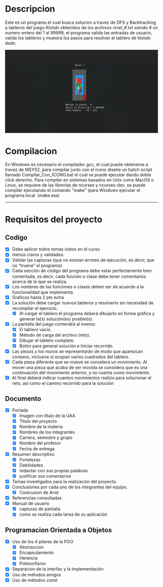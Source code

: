 # Descripcion 

Este es un programa el cual busca solucion a travez de DFS y Backtracking a tableros del juego Klotski obtenidos de los archivos nivel_#.txt siendo # un numero entero del 1 al 99999, el programa valida las entradas de usuario, valida los tableros y muestra los pasos para resolver el tablero de klotski dado. 

![KlotsiSolver-Demo](./KlotskiSolver-Demo.png)

# Compilacion

En Windows es necesario el compilador gcc, el cual puede obtenerse a travez de MSYS2, para compilar junto con el icono diseñe un batch script llamado Compilar_Con_ICONO.bat el cual se puede ejecutar dando doble click derecho.
Para compilar en sistemas basados en Unix como MacOS o Linux, se requiere de las librerias de ncurses y ncurses-dev, se puede compilar ejecutando el comando "make" (para Windows ejecutar el programa local .\make.exe)

---

# Requisitos del proyecto


## Codigo

- [x] Debe aplicar todos temas vistos en el curso
- [x] menús claros y validados.
- [x] Validar las capturas (que no existan errores de ejecución, es decir, que no “truene” el programa).
- [x] Cada sección de código del programa debe estar perfectamente bien comentada, es decir, cada función
o clase debe tener comentarios acerca de lo que se realiza.
- [x]  Los nombres de las funciones o clases deben ser de acuerdo a la funcionalidad que implementa.
- [x] Graficos hasta 2 pts extra
- [x] La solución debe cargar nuevos tableros y resolverlo sin necesidad de recompilar el ejercicio.
    - [x] Al cargar el tablero el programa deberá dibujarlo en forma gráfica y generar la(s) solución(es) posible(s).
- [x] La pantalla del juego contendrá al menos:
    - [x] El tablero vacío.
    - [x] Método de carga del archivo (reto).
    - [x] Dibujar el tablero completo.
    - [x] Botón para general solución e Iniciar recorrido.
 - [x] Las piezas y los muros se representarán de modo que aparezcan conexos, inclusive si ocupan varios cuadrados del tablero.
 - [x] Cada pieza diferente que se mueve se considera un movimiento. Al mover una pieza que acaba de ser movida se considera que es una continuación del movimiento anterior, y no cuenta como movimiento.
 - [x] Al final deberá indicar cuantos movimientos realizo para solucionar el reto, así como el camino recorrido para la solución

## Documento

- [x] Portada
    - [x] Imagen con título de la UAA
    - [x] Título del proyecto
    - [x] Nombre de la materia
    - [x] Nombres de los integrantes
    - [x] Carrera, semestre y grupo
    - [x] Nombre del profesor
    - [x] Fecha de entrega
- [x] Resumen descriptivo 
    - [x] Fortalezas
    - [x] Debilidades
    - [x] redactar con sus propias palabras
    - [x] justificar sus comentarios
- [x] Temas investigados para la realización del proyecto.
- [x] Conclusiones por cada uno de los integrantes del equipo.
    - [x] Conlcusion de Ariel
- [x] Referencias consultadas.
- [x] Manual de usuario
    - [x] capturas de pantalla
    - [x] como se realiza cada tarea de su aplicación

## Programacion Orientada a Objetos

- [x] Uso de los 4 pilares de la POO
    - [x] Abstraccion
    - [x] Encapsulamiento
    - [x] Herencia
    - [x] Polimorfismo 
- [x] Separacion de la interfaz y la implementación
- [x] Uso de métodos amigos
- [x] Uso de métodos const